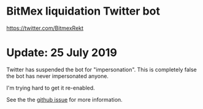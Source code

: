 BitMex liquidation Twitter bot
=================================

https://twitter.com/BitmexRekt


Update: 25 July 2019
=================================

Twitter has suspended the bot for "impersonation".
This is completely false the bot has never impersonated anyone.

I'm trying hard to get it re-enabled.

See the the [github issue](https://github.com/LittleLightLittleFire/REKT/issues/7) for more information.
